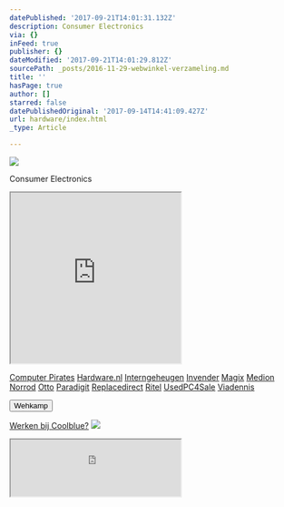 ```yaml
---
datePublished: '2017-09-21T14:01:31.132Z'
description: Consumer Electronics
via: {}
inFeed: true
publisher: {}
dateModified: '2017-09-21T14:01:29.812Z'
sourcePath: _posts/2016-11-29-webwinkel-verzameling.md
title: ''
hasPage: true
author: []
starred: false
datePublishedOriginal: '2017-09-14T14:41:09.427Z'
url: hardware/index.html
_type: Article

---
```

![](https://the-grid-user-content.s3-us-west-2.amazonaws.com/e4f5c7a1-5645-4150-88af-80872fdd68a7.jpg)

Consumer Electronics

<iframe src="https://the-grid.github.io/ed-userhtml/?g=eJy1V11vmzAUfc-vYEjNW8JX0nw0TtV1nVap6_bQh_UpMnADVoxBxhmppv33XQzpaNe0qQZRhLHB955z7HsvXnz49O3y7v77lRGrhC97i30DNMTGqttcPXBY9kL20_jVM_CX0N2gYKGK54Yztu1sd6aHY2BRrHBMD-FA7zcaqWcv_DR8WPZ6C2rEEtbEjJXK5pZVFMXwIoA8ZBICNRTcNBSVEShirnxOxcZcLlgSGbkMnszx04TK8n3rOqER5JYI_RWrblUMkWShVTCxAS4oTSyKLga1j0xEpkE5evhy9_XGUFuVSkbRsYZKzIpaxaLmhB0De34qQ5Bz-wxBWXRpHKDDmU99OgzSpBsyewddElHBUEkaAl6CDcihAGWdB8QZn47sPk2ys4RMnbE7nekOJY7nTU4d3ZFEN1vSGXvYZRLyvPOVRNMgBVVQglMogFJkZo9Wjruq-K5qwifu54727SOCrrn6QNWAaWSdMNnbb43HIRpBrDh0lkj29o-k4TZpuEfQyBFWhoAEyEymkaRJQhEjL7OJFXAWbKrreUacviJbyfs5GXmO3V-Tux83fRwgpZ0T7wI3Jf4rjnp-X9AEyMeUD24hLMDvSCG0j87-f6HHry50gJG3zfM4zergZCKE3ZDm2a4MU9fzZpNGoN4WxSDIXwlXQwInpkjXKedpgZ4vmw6WRhvSNDB3HAYBCMzcPEuZ0PDqNF6LlMVZqdHYGz1TKAzfpdBTJy1p1DTaokrHVjjXHdleXeEc96Xq1hBqe5xQIQjB8hCoDsNWouyvyRbK4OFIOyDSeOyM39QIq_R7RLraZaAFaEUfqKx1nIRwj2J5jiCGbQRC5-j6M8Gd2W4juK6fvNgMst5bulQ-QDW9tCLRM_AdS_WQyrIqILgy_2VMRFqn0dSbHPc99Y8w93uLrahR4-tQhUyuh7HYF3Ga4LO5g5O55-eeFUj8QGI_QY_ajsPx0WT0QkmuzeTpVgZwtB1DAyfmxJ2a9UmNmDPbNCrYxLRN6zFTWtVhDU-A-kD4B5Vzx10" height="300" style=""></iframe>

[Computer Pirates][0]
[Hardware.nl][1]
[Interngeheugen][2]
[Invender][3]
[Magix][4]
[Medion][5]
[Norrod][6]
[Otto][7]
[Paradigit][8]
[Replacedirect][9]
[Ritel][10]
[UsedPC4Sale][11]
[Viadennis][12]

<button data-role="cta" style="">Wehkamp</button>

[Werken bij Coolblue?][13]
![](https://the-grid-user-content.s3-us-west-2.amazonaws.com/d4d8e480-281e-41f8-a31e-4427722137e0.png)

<iframe src="https://the-grid.github.io/ed-userhtml/?g=eJyNkDEPwiAQhXd-BbLrUatRK-2izjq4OFJAIVLbUKwa438XSV2cvOUl38u9vDs2WG9X-8Nug7WvbIHYVxSXQaDX1j-sKpA0HX4iHKbi9-HNSK8znEwpbe7LiLUyJ-0Di-hD0Cuk9OsIMY61U8ecaO-bDKBxx5G-gLBGnEHwKnhZEpZtWrYpCKe4N52KlCaJDdZsQgpmqhNunfiNaeurE-rvHBwPyMlsPCd985wsKMFl7aRyOaEECgY8FGdQ1vIRHxL_8wbVPF1G" height="100" style=""></iframe>



[0]: http://www.computerpirates.com/
[1]: http://www.hardware.nl/
[2]: http://www.interngeheugen.com/tt/?tt=2902_12_133761_Interngeheugen&r=%2F
[3]: http://www.invender.nl/ttiv/index.php?tt=352_12_133761_Invender&r=%2F
[4]: http://www.magix.com/ap/tradetracker/?tt=2074_12_133761_Magix&r=%2F
[5]: http://tc.tradetracker.net/?c=3452&m=12&a=133761
[6]: http://www.norrod.nl/tt/index.aspx?tt=23396_12_133761_Norrod&r=%2F
[7]: http://www.otto.nl/
[8]: http://www.paradigit.nl/tt/index.aspx?tt=5043_12_133761_Paradigit&r=%2F
[9]: http://www.replacedirect.nl/
[10]: http://www.ritel.nl/telecom/?tt=668_12_133761_Ritel&r=%2F
[11]: http://tc.tradetracker.net/?c=20400&m=12&a=133761&r=UsedPC4sale&u=%2F
[12]: http://www.viadennis.nl/computer/?tt=15804_12_133761_Viadennis&r=%2F
[13]: http://prf.hn/click/camref:1100l3bs3/creativeref:1011l11074